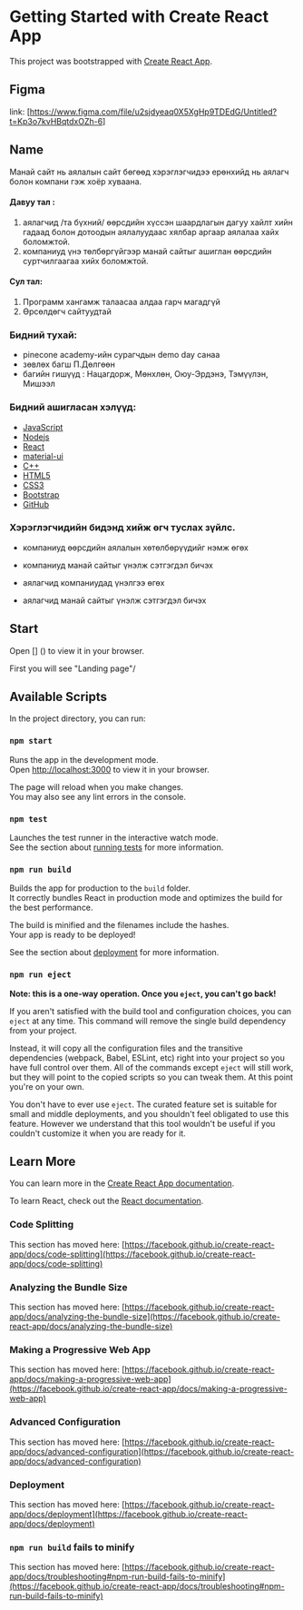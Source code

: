 # Getting Started with Create React App

This project was bootstrapped with [Create React App](https://github.com/facebook/create-react-app).

## Figma

link: [https://www.figma.com/file/u2sjdyeaq0X5XgHp9TDEdG/Untitled?t=Kp3o7kvHBqtdxOZh-6]

## Name

Манай сайт нь аялалын сайт бөгөөд хэрэглэгчидээ ерөнхийд нь аялагч болон компани гэж хоёр хуваана. 

#### Давуу тал : 

1. аялагчид /та бүхний/  өөрсдийн хүссэн шаардлагын дагуу хайлт хийн  гадаад болон дотоодын аялалуудаас хялбар аргаар аялалаа хайх боломжтой.
2. компаниуд үнэ төлбөргүйгээр манай сайтыг ашиглан өөрсдийн суртчилгаагаа хийх боломжтой.

#### Сул тал:

1. Программ хангамж талаасаа алдаа гарч магадгүй
2. Өрсөлдөгч сайтуудтай  

### Бидний тухай:

- pinecone academy-ийн сурагчдын demo day санаа
- зөвлөх багш П.Дөлгөөн
- багийн гишүүд : Нацагдорж, Мөнхлөн, Оюу-Эрдэнэ, Тэмүүлэн, Мишээл

### Бидний ашигласан хэлүүд:

* [JavaScript](https://img.shields.io/badge/-JavaScript-black?style=flat-square&logo=javascript)
* [Nodejs](https://img.shields.io/badge/-Nodejs-black?style=flat-square&logo=Node.js)
* [React](https://img.shields.io/badge/-React-black?style=flat-square&logo=react)
* [material-ui](https://img.shields.io/badge/Material_UI-0081CB?style=flat-square&logo=mui&logoColor=white)
* [C++](https://img.shields.io/badge/-C++-00599C?style=flat-square&logo=c)
* [HTML5](https://img.shields.io/badge/-HTML5-E34F26?style=flat-square&logo=html5&logoColor=white)
* [CSS3](https://img.shields.io/badge/-CSS3-1572B6?style=flat-square&logo=css3)
* [Bootstrap](https://img.shields.io/badge/-Bootstrap-563D7C?style=flat-square&logo=bootstrap)
* [GitHub](https://img.shields.io/badge/-GitHub-181717?style=flat-square&logo=github)

### Хэрэглэгчидийн бидэнд хийж өгч туслах зүйлс.

+ компаниуд өөрсдийн аялалын хөтөлбөрүүдийг нэмж өгөх

+ компаниуд  манай сайтыг үнэлж сэтгэгдэл бичэх

+ аялагчид компаниудад үнэлгээ өгөх

+ аялагчид манай сайтыг үнэлж сэтгэгдэл бичэх


## Start

Open [] () to view it in your browser.

First you will see "Landing page"/




## Available Scripts

In the project directory, you can run:

### `npm start`

Runs the app in the development mode.\
Open [http://localhost:3000](http://localhost:3000) to view it in your browser.

The page will reload when you make changes.\
You may also see any lint errors in the console.

### `npm test`

Launches the test runner in the interactive watch mode.\
See the section about [running tests](https://facebook.github.io/create-react-app/docs/running-tests) for more information.

### `npm run build`

Builds the app for production to the `build` folder.\
It correctly bundles React in production mode and optimizes the build for the best performance.

The build is minified and the filenames include the hashes.\
Your app is ready to be deployed!

See the section about [deployment](https://facebook.github.io/create-react-app/docs/deployment) for more information.

### `npm run eject`

**Note: this is a one-way operation. Once you `eject`, you can't go back!**

If you aren't satisfied with the build tool and configuration choices, you can `eject` at any time. This command will remove the single build dependency from your project.

Instead, it will copy all the configuration files and the transitive dependencies (webpack, Babel, ESLint, etc) right into your project so you have full control over them. All of the commands except `eject` will still work, but they will point to the copied scripts so you can tweak them. At this point you're on your own.

You don't have to ever use `eject`. The curated feature set is suitable for small and middle deployments, and you shouldn't feel obligated to use this feature. However we understand that this tool wouldn't be useful if you couldn't customize it when you are ready for it.

## Learn More

You can learn more in the [Create React App documentation](https://facebook.github.io/create-react-app/docs/getting-started).

To learn React, check out the [React documentation](https://reactjs.org/).

### Code Splitting

This section has moved here: [https://facebook.github.io/create-react-app/docs/code-splitting](https://facebook.github.io/create-react-app/docs/code-splitting)

### Analyzing the Bundle Size

This section has moved here: [https://facebook.github.io/create-react-app/docs/analyzing-the-bundle-size](https://facebook.github.io/create-react-app/docs/analyzing-the-bundle-size)

### Making a Progressive Web App

This section has moved here: [https://facebook.github.io/create-react-app/docs/making-a-progressive-web-app](https://facebook.github.io/create-react-app/docs/making-a-progressive-web-app)

### Advanced Configuration

This section has moved here: [https://facebook.github.io/create-react-app/docs/advanced-configuration](https://facebook.github.io/create-react-app/docs/advanced-configuration)

### Deployment

This section has moved here: [https://facebook.github.io/create-react-app/docs/deployment](https://facebook.github.io/create-react-app/docs/deployment)

### `npm run build` fails to minify

This section has moved here: [https://facebook.github.io/create-react-app/docs/troubleshooting#npm-run-build-fails-to-minify](https://facebook.github.io/create-react-app/docs/troubleshooting#npm-run-build-fails-to-minify)
